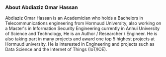 
### About Abdiaziz Omar Hassan 
Abdiaziz Omar Hassan is an Academician who holds a Bachelors in Telecommunications engineering from Hormuud University, also working on a Master's in Information Security Engineering currently in Anhui University of Science and Technology, He is an Author / Researcher / Engineer.
He is also taking part in many projects and award one top 5 highest projects at Hormuud university.
He is interested in Engineering and projects such as Data Science and the Internet of Things (IoT/IOE).